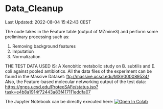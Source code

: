# Data_Cleanup

Last Updated: 2022-08-04 15:42:43 CEST

The code takes in the Feature table (output of MZmine3) and perform some preliminary processing such as:
1) Removing background features
2) Imputation
3) Normalization

THE TEST DATA USED IS: A Xenobitic metabolic study on B. subtilis and E. coli against pooled antibiotics.
All the data files of the experiment can be found in the Massive Dataset: ftp://massive.ucsd.edu/MSV000089534/
Also, the Feature-based molecular networking output of the test data: https://gnps.ucsd.edu/ProteoSAFe/status.jsp?task=e4b8a1914f72443a83f417111eddfa07

The Jupyter Notebook can be directly executed here: [![Open In Colab](https://colab.research.google.com/assets/colab-badge.svg)](https://colab.research.google.com/github/abzer005/Data_Cleanup/blob/main/)
